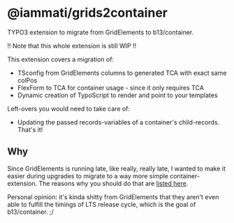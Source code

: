 # @iammati/grids2container

TYPO3 extension to migrate from GridElements to b13/container.

!! Note that this whole extension is still WIP !!

This extension covers a migration of:
- TSconfig from GridElements columns to generated TCA with exact same colPos
- FlexForm to TCA for container usage - since it only requires TCA
- Dynamic creation of TypoScript to render and point to your templates

Left-overs you would need to take care of:
- Updating the passed records-variables of a container's child-records. That's it!

## Why

Since GridElements is running late, like really, really late, I wanted to make it easier during upgrades to migrate
to a way more simple container-extension. The reasons why you should do that are [listed here](https://github.com/b13/container#why-did-we-create-another-grid-extension).

Personal opinion: it's kinda shitty from GridElements that they aren't even able to fulfill the timings of LTS release cycle, which is the goal of b13/container. ;/

